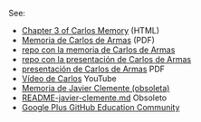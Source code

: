 See:

* [Chapter 3 of Carlos Memory](https://ull-esit-gradoii-tfg.github.io/carlos-armas-tfg/memoria/cap3.html) (HTML)
* <a href="https://github.com/ULL-ESIT-GRADOII-TFG/carlos-armas-tfg/blob/master/memoria/TFG.pdf">Memoria de Carlos de Armas</a> (PDF)
* [repo con la memoria de Carlos de Armas](https://github.com/ULL-ESIT-GRADOII-TFG/carlos-armas-tfg/tree/master/memoria)
* [repo con la presentación de Carlos de Armas](https://github.com/ULL-ESIT-GRADOII-TFG/carlos-armas-tfg/tree/master/presentacion)
* [presentación de Carlos de Armas](https://github.com/ULL-ESIT-GRADOII-TFG/carlos-armas-tfg/blob/master/presentacion/presentacion_tfg.pdf) PDF
* [Vídeo de Carlos](https://www.youtube.com/watch?v=I4GEQPhcuqs&feature=youtu.be) YouTube
* <a href='http://ull-esit-gradoii-tfg.github.io/ghedsh/javier-memoria-tfg/_book/'>Memoria de Javier Clemente (obsoleta)</a>
* [README-javier-clemente.md](README-javier-clemente.md) Obsoleto
* [Google Plus GitHub Education Community](https://plus.google.com/u/1/communities/101581119166388524593)
